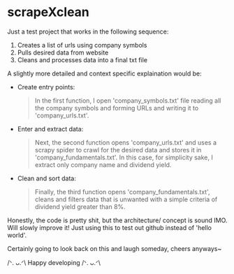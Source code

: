 # scrapeXclean

Just a test project that works in the following sequence:
  1. Creates a list of urls using company symbols 
  2. Pulls desired data from website
  3. Cleans and processes data into a final txt file

A slightly more detailed and context specific explaination would be:
- Create entry points:
   > In the first function, I open 'company_symbols.txt' file reading all the company symbols and forming URLs and writing it to 'company_urls.txt'.
- Enter and extract data:
	>Next, the second function opens 'company_urls.txt' and uses a scrapy spider to crawl for the desired data and stores it in 'company_fundamentals.txt'. In this case, for simplicity sake, I extract only company name and dividend yield. 
- Clean and sort data:
	>Finally, the third function opens 'company_fundamentals.txt', cleans and filters data that is unwanted with a simple criteria of dividend yield greater than 8%.  
	
Honestly, the code is pretty shit, but the architecture/ concept is sound IMO. Will slowly improve it! Just using this to test out github instead of 'hello world'. 

Certainly going to look back on this and laugh someday, cheers anyways~

/ᐠ. ᴗ.ᐟ\ Happy developing /ᐠ. ᴗ.ᐟ\
